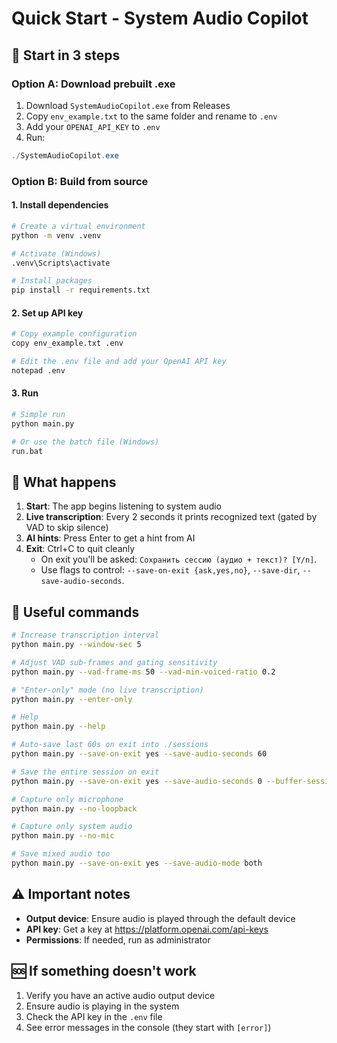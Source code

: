 # Quick Start - System Audio Copilot

## 🚀 Start in 3 steps

### Option A: Download prebuilt .exe
1. Download `SystemAudioCopilot.exe` from Releases
2. Copy `env_example.txt` to the same folder and rename to `.env`
3. Add your `OPENAI_API_KEY` to `.env`
4. Run:
```powershell
./SystemAudioCopilot.exe
```

### Option B: Build from source

#### 1. Install dependencies
```bash
# Create a virtual environment
python -m venv .venv

# Activate (Windows)
.venv\Scripts\activate

# Install packages
pip install -r requirements.txt
```

#### 2. Set up API key
```bash
# Copy example configuration
copy env_example.txt .env

# Edit the .env file and add your OpenAI API key
notepad .env
```

#### 3. Run
```bash
# Simple run
python main.py

# Or use the batch file (Windows)
run.bat
```

## 🎯 What happens

1. **Start**: The app begins listening to system audio
2. **Live transcription**: Every 2 seconds it prints recognized text (gated by VAD to skip silence)
3. **AI hints**: Press Enter to get a hint from AI
4. **Exit**: Ctrl+C to quit cleanly
   - On exit you'll be asked: `Сохранить сессию (аудио + текст)? [Y/n]`.
   - Use flags to control: `--save-on-exit {ask,yes,no}`, `--save-dir`, `--save-audio-seconds`.

## 🔧 Useful commands

```bash
# Increase transcription interval
python main.py --window-sec 5

# Adjust VAD sub-frames and gating sensitivity
python main.py --vad-frame-ms 50 --vad-min-voiced-ratio 0.2

# "Enter-only" mode (no live transcription)
python main.py --enter-only

# Help
python main.py --help

# Auto-save last 60s on exit into ./sessions
python main.py --save-on-exit yes --save-audio-seconds 60

# Save the entire session on exit
python main.py --save-on-exit yes --save-audio-seconds 0 --buffer-session-seconds 0

# Capture only microphone
python main.py --no-loopback

# Capture only system audio
python main.py --no-mic

# Save mixed audio too
python main.py --save-on-exit yes --save-audio-mode both
```

## ⚠️ Important notes

- **Output device**: Ensure audio is played through the default device
- **API key**: Get a key at https://platform.openai.com/api-keys
- **Permissions**: If needed, run as administrator

## 🆘 If something doesn't work

1. Verify you have an active audio output device
2. Ensure audio is playing in the system
3. Check the API key in the `.env` file
4. See error messages in the console (they start with `[error]`)
